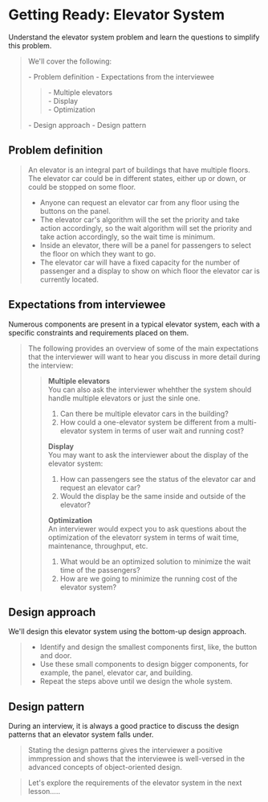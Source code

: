 # Getting Ready: Elevator System

Understand the elevator system problem and learn the questions to simplify this problem.

> We'll cover the following:
>
> - Problem definition
> - Expectations from the interviewee
>
> > - Multiple elevators  
> > - Display  
> > - Optimization
>
> - Design approach
> - Design pattern

## Problem definition

> An elevator is an integral part of buildings that have multiple floors. The elevator car could be in different states, either up or down, or could be stopped on some floor.
>
> - Anyone can request an elevator car from any floor using the buttons on the panel.
> - The elevator car's algorithm will the set the priority and take action accordingly, so the wait algorithm will set the priority and take action accordingly, so the wait time is minimum.
> - Inside an elevator, there will be a panel for passengers to select the floor on which they want to go.
> - The elevator car will have a fixed capacity for the number of passenger and a display to show on which floor the elevator car is currently located.

## Expectations from interviewee

Numerous components are present in a typical elevator system, each with a specific constraints and requirements placed on them.

> The following provides an overview of some of the main expectations that the interviewer will want to hear you discuss in more detail during the interview:
>
> > **Multiple elevators**  
> >  You can also ask the interviewer whehther the system should handle multiple elevators or just the sinle one.
> >
> > 1.  Can there be multiple elevator cars in the building?
> > 2.  How could a one-elevator system be different from a multi-elevator system in terms of user wait and running cost?
> >
> > **Display**  
> >  You may want to ask the interviewer about the display of the elevator system:
> >
> > 1. How can passengers see the status of the elevator car and request an elevator car?
> > 2. Would the display be the same inside and outside of the elevator?
> >
> > **Optimization**  
> >  An interviewer would expect you to ask questions about the optimization of the elevatorr system in terms of wait time, maintenance, throughput, etc.
> >
> > 1. What would be an optimized solution to minimize the wait time of the passengers?
> > 2. How are we going to minimize the running cost of the elevator system?

## Design approach

We'll design this elevator system using the bottom-up design approach.

> - Identify and design the smallest components first, like, the button and door.
> - Use these small components to design bigger components, for example, the panel, elevator car, and building.
> - Repeat the steps above until we design the whole system.

## Design pattern

During an interview, it is always a good practice to discuss the design patterns that an elevator system falls under.

> Stating the design patterns gives the interviewer a positive immpression and shows that the interviewee is well-versed in the advanced concepts of object-oriented design.

> Let's explore the requirements of the elevator system in the next lesson.....
